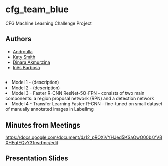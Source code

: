 # cfg_team_blue


CFG Machine Learning Challenge Project


## Authors

- [Androulla](https://github.com/n1ght0wl)
- [Katy Smith](https://github.com/catrionafsmith)
- [Dinara Akmurzina](https://github.com/dakmurzina)
- [Inês Barbosa](https://github.com/MInesBarbosaa)


##

<li>Model 1 - (description)</li>
<li>Model 2 - (description)</li>
<li>Model 3 - Faster R-CNN ResNet-50-FPN - consists of two main components: a region proposal network (RPN) and a detection network</li>
<li>Model 4 - Transfer Learning Faster R-CNN - fine-tuned on small dataset of manually annotated images in LabelImg</li>



## Minutes from Meetings


https://docs.google.com/document/d/12_pROXiVYHJed5KSaOwO00bsYVBXHEqtEQvY31rwdmc/edit


## Presentation Slides
